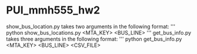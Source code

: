 # PUI_mmh555_hw2

show_bus_location.py takes two arguments in the following format:
'''
python show_bus_locations.py <MTA_KEY> <BUS_LINE>
'''
get_bus_info.py takes three arguments in the following format:
'''
python get_bus_info.py <MTA_KEY> <BUS_LINE> <CSV_FILE>
